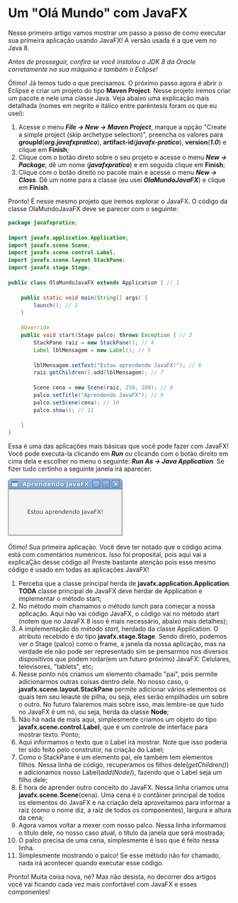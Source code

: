 # Um "Olá Mundo" com JavaFX

Nesse primeiro artigo vamos mostrar um passo a passo de como executar sua primeira aplicação usando JavaFX! A versão usada é a que vem no Java 8. 

*Antes de prosseguir, confira se você instalou o JDK 8 da Oracle corretamente na sua máquina e também o Eclipse!*

Ótimo! Já temos tudo o que precisamos. O próximo passo agora é abrir o Eclipse e criar um projeto do tipo **Maven Project**. Nesse projeto iremos criar um pacote e nele uma classe Java. Veja abaixo uma explicação mais detalhada (nomes em negrito e itálico entre parêntesis foram os que eu usei):

1. Acesse o menu ***File -> New -> Maven Project***, marque a opção "Create a simple project (skip archetype selection)", preencha os valores para **groupId**(***org.javafxpratico***), **artifact-id**(***javafx-pratico***), **version**(***1.0***)  e clique em **Finish**;
2. Clique com o botão direto sobre o seu projeto e acesse o menu ***New -> Package***, dê um nome (***javafxpratico***) e em seguida clique em **Finish**;
3. Clique com o botão direito no pacote main e acesse o menu ***New -> Class***. Dê um nome para a classe (eu usei ***OlaMundoJavaFX***) e clique em **Finish**.


Pronto! É nesse mesmo projeto que iremos explorar o JavaFX. O código da classe OlaMundoJavaFX deve se parecer com o seguinte:

```java
package javafxpratico;

import javafx.application.Application;
import javafx.scene.Scene;
import javafx.scene.control.Label;
import javafx.scene.layout.StackPane;
import javafx.stage.Stage;

public class OlaMundoJavaFX extends Application { // 1

	public static void main(String[] args) {
		launch(); // 2
	}

	@Override
	public void start(Stage palco) throws Exception { // 3
		StackPane raiz = new StackPane(); // 4
		Label lblMensagem = new Label(); // 5

		lblMensagem.setText("Estou aprendendo JavaFX!"); // 6
		raiz.getChildren().add(lblMensagem); // 7

		Scene cena = new Scene(raiz, 250, 100); // 8
		palco.setTitle("Aprendendo JavaFX"); // 9
		palco.setScene(cena); // 10
		palco.show(); // 11

	}
}
```

Essa é uma das aplicações mais básicas que você pode fazer com JavaFX! Você pode executa-la clicando em ***Run*** ou clicando com o botão direito em cima dela e escolher no menu o seguinte: ***Run As -> Java Application***. Se fizer tudo certinho a seguinte janela irá aparecer:

![](../imagens/telas/ola_mundo_javafx.png)


Ótimo! Sua primeira aplicação. Vocë deve ter notado que o código acima está com comentários numéricos. Isso foi proposital, pois aqui vai a explicaÇão desse código aí! Preste bastante atenção pois esse mesmo cõdigo é usado em todas as aplicações JavaFX!


1. Perceba que a classe principal herda de **javafx.application.Application**. **TODA** classe principal de JavaFX deve herdar de Application e implementar o método start;
2. No método *main* chamamos o método *lunch* para começar a nossa aplicação. Aqui não vai código JavaFX, o código vai no método start (notem que no JavaFX 8 isso é mais necessário, abaixo mais detalhes);
3. A implementação do método *start*, herdado da classe Application. O atributo recebido é do tipo **javafx.stage.Stage**. Sendo direto, podemos ver o Stage (palco) como o frame, a janela da nossa aplicação, mas na verdade ele não pode ser representado sim se pensarmos nos diversos dispositivos que podem rodar(em um futuro próximo) JavaFX: Celulares, televisores, "tablets", etc;
4. Nesse ponto nós criamos um elemento chamado "pai", pois permite adicionarmos outras coisas dentro dele. No nosso caso, o **javafx.scene.layout.StackPane** permite adicionar vários elementos os quais tem seu leiaute de pilha, ou seja, eles serão empilhados um sobre o outro. No futuro falaremos mais sobre isso, mas lembre-se que tudo no JavaFX é um nó, ou seja, herda da classe **Node**;
5. Não há nada de mais aqui, simplesmente criamos um objeto do tipo **javafx.scene.control.Label**, que é um controle de interface para mostrar texto. Ponto;
6. Aqui informamos o texto que o Label irá mostrar. Note que isso poderia ter sido feito pelo construtor, na criação do Label;
7. Como o StackPane é um elemento pai, ele também tem elementos filhos. Nessa linha de código, recuperamos os filhos dele(*getChildren()*) e adicionamos nosso Label(*add(Node)*), fazendo que o Label seja um filho dele;
8. É hora de aprender outro conceito do JavaFX. Nessa linha criamos uma **javafx.scene.Scene**(cena). Uma cena é o contâiner principal de todos os elementos do JavaFX e na criação dela aproveitamos para informar a raiz (como o nome diz, a raiz de todos os componentes), largura e altura da cena;
9. Agora vamos voltar a mexer com nosso palco. Nessa linha informamos o título dele, no nosso caso atual, o título da janela que será mostrada;
10. O palco precisa de uma cena, simplesmente é isso que é feito nessa linha.
11. Simplesmente mostrando o palco! Se esse método não for chamado, nada irá acontecer quando executar esse código.

Pronto! Muita coisa nova, né? Mas não desista, no decorrer dos artigos você vai ficando cada vez mais confortável com JavaFX e esses componentes!




